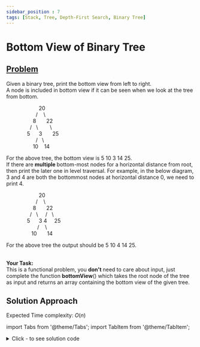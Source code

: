```yaml
---
sidebar_position : 7
tags: [Stack, Tree, Depth-First Search, Binary Tree]
---
```


# Bottom View of Binary Tree

## [Problem](https://practice.geeksforgeeks.org/problems/bottom-view-of-binary-tree/1)


<p></p><p><span>Given a binary tree, print the bottom view from left to right.<br/>
A node is included in bottom view if it can be seen when we look at the tree from bottom.</span></p>

<p><span>&nbsp;&nbsp;&nbsp;&nbsp;&nbsp;&nbsp;&nbsp;&nbsp;&nbsp;&nbsp;&nbsp;&nbsp;&nbsp;&nbsp;&nbsp;&nbsp;&nbsp;&nbsp;&nbsp;&nbsp;&nbsp; 20<br/>
&nbsp;&nbsp;&nbsp;&nbsp;&nbsp;&nbsp;&nbsp;&nbsp;&nbsp;&nbsp;&nbsp;&nbsp;&nbsp;&nbsp;&nbsp;&nbsp;&nbsp;&nbsp;&nbsp; /&nbsp;&nbsp;&nbsp; \<br/>
&nbsp;&nbsp;&nbsp;&nbsp;&nbsp;&nbsp;&nbsp;&nbsp;&nbsp;&nbsp;&nbsp;&nbsp;&nbsp;&nbsp;&nbsp;&nbsp;&nbsp; 8&nbsp;&nbsp;&nbsp;&nbsp;&nbsp;&nbsp; 22<br/>
&nbsp;&nbsp;&nbsp;&nbsp;&nbsp;&nbsp;&nbsp;&nbsp;&nbsp;&nbsp;&nbsp;&nbsp;&nbsp;&nbsp;&nbsp; /&nbsp;&nbsp; \&nbsp;&nbsp;&nbsp;&nbsp;&nbsp;&nbsp;&nbsp; \<br/>
&nbsp;&nbsp;&nbsp;&nbsp;&nbsp;&nbsp;&nbsp;&nbsp;&nbsp;&nbsp;&nbsp;&nbsp;&nbsp; 5&nbsp;&nbsp;&nbsp;&nbsp;&nbsp; 3&nbsp;&nbsp;&nbsp;&nbsp; &nbsp; 25<br/>
&nbsp;&nbsp;&nbsp;&nbsp;&nbsp;&nbsp;&nbsp;&nbsp;&nbsp;&nbsp;&nbsp;&nbsp;&nbsp;&nbsp;&nbsp;&nbsp;&nbsp;&nbsp;&nbsp; /&nbsp;&nbsp; \&nbsp;&nbsp;&nbsp;&nbsp; &nbsp;<br/>
&nbsp;&nbsp;&nbsp;&nbsp;&nbsp;&nbsp;&nbsp;&nbsp;&nbsp;&nbsp;&nbsp;&nbsp;&nbsp;&nbsp;&nbsp;&nbsp;&nbsp; 10&nbsp;&nbsp;&nbsp; 14</span></p>

<p><span>For the above tree, the bottom view is 5 10 3 14 25.</span><br/>
<span>If there are <strong>multiple </strong>bottom-most nodes for a horizontal distance from root, then print the later one in level traversal. For example, in the below diagram, 3 and 4 are both the bottommost nodes at horizontal distance 0, we need to print 4.</span></p>

<p><span>&nbsp;&nbsp;&nbsp;&nbsp;&nbsp;&nbsp;&nbsp;&nbsp;&nbsp;&nbsp;&nbsp;&nbsp;&nbsp;&nbsp;&nbsp;&nbsp;&nbsp;&nbsp;&nbsp;&nbsp;&nbsp; 20<br/>
&nbsp;&nbsp;&nbsp;&nbsp;&nbsp;&nbsp;&nbsp;&nbsp;&nbsp;&nbsp;&nbsp;&nbsp;&nbsp;&nbsp;&nbsp;&nbsp;&nbsp;&nbsp;&nbsp; /&nbsp;&nbsp;&nbsp; \<br/>
&nbsp;&nbsp;&nbsp;&nbsp;&nbsp;&nbsp;&nbsp;&nbsp;&nbsp;&nbsp;&nbsp;&nbsp;&nbsp;&nbsp;&nbsp;&nbsp;&nbsp; 8&nbsp;&nbsp;&nbsp;&nbsp;&nbsp;&nbsp; 22<br/>
&nbsp;&nbsp;&nbsp;&nbsp;&nbsp;&nbsp;&nbsp;&nbsp;&nbsp;&nbsp;&nbsp;&nbsp;&nbsp;&nbsp;&nbsp; /&nbsp;&nbsp; \&nbsp;&nbsp; &nbsp; /&nbsp;&nbsp; \<br/>
&nbsp;&nbsp;&nbsp;&nbsp;&nbsp;&nbsp;&nbsp;&nbsp;&nbsp;&nbsp;&nbsp;&nbsp;&nbsp; 5&nbsp;&nbsp;&nbsp;&nbsp;&nbsp; 3 4&nbsp;&nbsp;&nbsp;&nbsp; 25<br/>
&nbsp;&nbsp;&nbsp;&nbsp;&nbsp;&nbsp;&nbsp;&nbsp;&nbsp;&nbsp;&nbsp;&nbsp;&nbsp;&nbsp; &nbsp; &nbsp;&nbsp;&nbsp; /&nbsp; &nbsp; \&nbsp;&nbsp;&nbsp;&nbsp; &nbsp;<br/>
&nbsp;&nbsp;&nbsp;&nbsp;&nbsp;&nbsp;&nbsp;&nbsp;&nbsp;&nbsp;&nbsp;&nbsp;&nbsp;&nbsp;&nbsp;&nbsp; 10 &nbsp;&nbsp; &nbsp;&nbsp; 14</span></p>

<p><span>For the above tree the output should be 5 10 4 14 25.</span><br/>
&nbsp;</p>

<p><span><strong>Your Task:</strong><br/>
This is a functional problem, you <strong>don't </strong>need to care about input, just complete the function <strong>bottomView</strong>() which takes the root node of the tree as input and returns an array&nbsp;containing the bottom view of the given tree.</span></p>

## Solution Approach

Expected Time complexity: $O(n)$

import Tabs from '@theme/Tabs';
import TabItem from '@theme/TabItem';

<details><summary>Click - to see solution code</summary>

<Tabs>
<TabItem value="cpp" label="C++">

```cpp
class Solution {
    map<int, int> mp, height;

   public:
    void traversal(Node *root, int c, int h) {
        if (!root) return;
        if (height.find(c) == height.end() || height[c] <= h) {
            mp[c] = root->data;
            height[c] = h;
        }
        traversal(root->left, c + 1, h + 1);
        traversal(root->right, c - 1, h + 1);
    }

    vector<int> bottomView(Node *root) {
        vector<int> view;
        traversal(root, 0, 0);
        for (auto i : mp) {
            view.push_back(i.second);
        }
        reverse(view.begin(), view.end());
        return view;
    }
};
```
</TabItem>
</Tabs>

</details>

